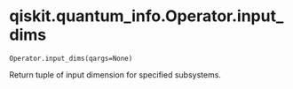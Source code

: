# qiskit.quantum\_info.Operator.input\_dims

`Operator.input_dims(qargs=None)`

Return tuple of input dimension for specified subsystems.
